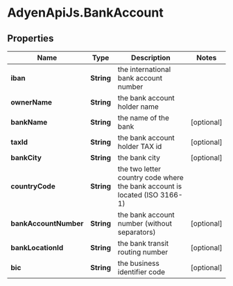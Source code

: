 # AdyenApiJs.BankAccount

## Properties
Name | Type | Description | Notes
------------ | ------------- | ------------- | -------------
**iban** | **String** | the international bank account number | 
**ownerName** | **String** | the bank account holder name | 
**bankName** | **String** | the name of the bank | [optional] 
**taxId** | **String** | the bank account holder TAX id | [optional] 
**bankCity** | **String** | the bank city | [optional] 
**countryCode** | **String** | the two letter country code where the bank account is located (ISO 3166-1) | 
**bankAccountNumber** | **String** | the bank account number (without separators) | [optional] 
**bankLocationId** | **String** | the bank transit routing number | [optional] 
**bic** | **String** | the business identifier code | [optional] 


